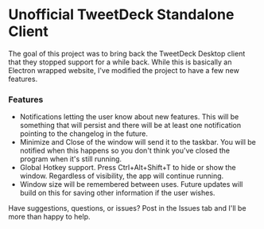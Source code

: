 <h1>Unofficial TweetDeck Standalone Client</h1>
<p>The goal of this project was to bring back the TweetDeck Desktop client that they stopped support for a while back. While this is basically an Electron wrapped website, I've modified the project to have a few new features.</p>
<h3>Features</h3>
<ul>
  <li>Notifications letting the user know about new features. This will be something that will persist and there will be at least one notification pointing to the changelog in the future.</li>
  <li>Minimize and Close of the window will send it to the taskbar. You will be notified when this happens so you don't think you've closed the program when it's still running.</li>
  <li>Global Hotkey support. Press Ctrl+Alt+Shift+T to hide or show the window. Regardless of visibility, the app will continue running.</li>
  <li>Window size will be remembered between uses. Future updates will build on this for saving other information if the user wishes.</li>
</ul>
<p>Have suggestions, questions, or issues? Post in the Issues tab and I'll be more than happy to help.</p>
